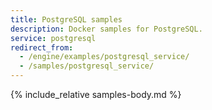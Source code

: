 ```yaml
---
title: PostgreSQL samples
description: Docker samples for PostgreSQL.
service: postgresql
redirect_from:
  - /engine/examples/postgresql_service/
  - /samples/postgresql_service/
---
```



{% include_relative samples-body.md %}